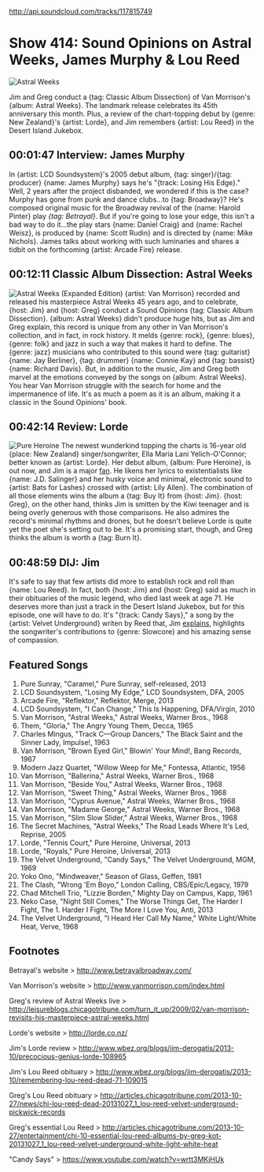 

http://api.soundcloud.com/tracks/117815749

# Show 414: Sound Opinions on Astral Weeks, James Murphy & Lou Reed

![Astral Weeks](http://static.soundopinions.org/images/2013/vanmorrisonastralweeks.jpg)

Jim and Greg conduct a {tag: Classic Album Dissection} of Van Morrison's {album: Astral Weeks}. The landmark release celebrates its 45th anniversary this month. Plus, a review of the chart-topping debut by {genre: New Zealand}'s {artist: Lorde}, and Jim remembers {artist: Lou Reed} in the Desert  Island Jukebox.


## 00:01:47 Interview: James Murphy
In {artist: LCD Soundsystem}'s 2005 debut album, {tag: singer}/{tag: producer} {name: James Murphy} says he's "{track: Losing His Edge}." Well, 2 years after the project disbanded, we wondered if this is the case? Murphy has gone from punk and dance clubs...to {tag: Broadway}? He's composed original music for the Broadway revival of the {name: Harold Pinter} play *{tag: Betrayal}*. But if you're going to lose your edge, this isn't a bad way to do it...the play stars {name: Daniel Craig} and {name: Rachel Weisz}, is produced by {name: Scott Rudin} and is directed by {name: Mike Nichols}. James talks about working with such luminaries and shares a tidbit on the forthcoming {artist: Arcade Fire} release.

## 00:12:11 Classic Album Dissection: Astral Weeks
![Astral Weeks (Expanded Edition)](https://is1-ssl.mzstatic.com/image/thumb/Music60/v4/bb/f8/24/bbf82414-ffe7-35ad-6d6a-d124eb2f63a5/source/600x600bb.jpg "253638/1041585854")
{artist: Van Morrison} recorded and released his masterpiece Astral Weeks 45 years ago, and to celebrate, {host: Jim} and {host: Greg} conduct a Sound Opinions {tag: Classic Album Dissection}. {album: Astral Weeks} didn't produce huge hits, but as Jim and Greg explain, this record is unique from any other in Van Morrison's collection, and in fact, in rock history. It melds {genre: rock}, {genre: blues}, {genre: folk} and jazz in such a way that makes it hard to define. The {genre: jazz} musicians who contributed to this sound were {tag: guitarist} {name: Jay Berliner}, {tag: drummer} {name: Connie Kay} and {tag: bassist} {name: Richard Davis}. But, in addition to the music, Jim and Greg both marvel at the emotions conveyed by the songs on {album: Astral Weeks}. You hear Van Morrison struggle with the search for home and the impermanence of life. It's as much a poem as it is an album, making it a classic in the Sound Opinions' book.

## 00:42:14 Review: Lorde
![Pure Heroine](http://is1.mzstatic.com/image/thumb/Music6/v4/72/83/2e/72832e75-a81b-1add-6696-87438c430ac5/source/600x600bb.jpg "602767352/703590196")
The newest wunderkind topping the charts is 16-year old {place: New Zealand} singer/songwriter, Ella Maria Lani Yelich-O'Connor; better known as {artist: Lorde}. Her debut album, {album: Pure Heroine}, is out now, and Jim is a major [fan](http://www.wbez.org/blogs/jim-derogatis/2013-10/precocious-genius-lorde-108965). He likens her lyrics to existentialists like {name: J.D. Salinger} and her husky voice and minimal, electronic sound to {artist: Bats for Lashes} crossed with {artist: Lily Allen}. The combination of all those elements wins the album a {tag: Buy It} from {host: Jim}. {host: Greg}, on the other hand, thinks Jim is smitten by the Kiwi teenager and is being overly generous with those comparisons. He also admires the record's minimal rhythms and drones, but he doesn't believe Lorde is quite yet the poet she's setting out to be. It's a promising start, though, and Greg thinks the album is worth a {tag: Burn It}.

## 00:48:59 DIJ: Jim
It's safe to say that few artists did more to establish rock and roll than {name: Lou Reed}. In fact, both {host: Jim} and {host: Greg} said as much in their obituaries of the music legend, who died last week at age 71. He deserves more than just a track in the Desert Island Jukebox, but for this episode, one will have to do. It's "{track: Candy Says}," a song by the {artist: Velvet Underground} writen by Reed that, Jim [explains](http://www.wbez.org/blogs/jim-derogatis/2013-10/remembering-lou-reed-dead-71-109015), highlights the songwriter's contributions to {genre: Slowcore} and his amazing sense of compassion.

## Featured Songs
1. Pure Sunray, "Caramel," Pure Sunray, self-released, 2013
1. LCD Soundsystem, "Losing My Edge," LCD Soundsystem, DFA, 2005
1. Arcade Fire, "Reflektor," Reflektor, Merge, 2013
1. LCD Soundsystem, "I Can Change," This Is Happening, DFA/Virgin, 2010
1. Van Morrison, "Astral Weeks," Astral Weeks, Warner Bros., 1968
1. Them, "Gloria," The Angry Young Them, Decca, 1965
1. Charles Mingus, "Track C—Group Dancers," The Black Saint and the Sinner Lady, Impulse!, 1963
1. Van Morrison, "Brown Eyed Girl," Blowin' Your Mind!, Bang Records, 1967
1. Modern Jazz Quartet, "Willow Weep for Me," Fontessa, Atlantic, 1956
1. Van Morrison, "Ballerina," Astral Weeks, Warner Bros., 1968
1. Van Morrison, "Beside You," Astral Weeks, Warner Bros., 1968
1. Van Morrison, "Sweet Thing," Astral Weeks, Warner Bros., 1968
1. Van Morrison, "Cyprus Avenue," Astral Weeks, Warner Bros., 1968
1. Van Morrison, "Madame George," Astral Weeks, Warner Bros., 1968
1. Van Morrison, "Slim Slow Slider," Astral Weeks, Warner Bros., 1968
1. The Secret Machines, "Astral Weeks," The Road Leads Where It's Led, Reprise, 2005
1. Lorde, "Tennis Court," Pure Heroine, Universal, 2013
1. Lorde, "Royals," Pure Heroine, Universal, 2013
1. The Velvet Underground, "Candy Says," The Velvet Underground, MGM, 1969
1. Yoko Ono, "Mindweaver," Season of Glass, Geffen, 1981
1. The Clash, "Wrong 'Em Boyo," London Calling, CBS/Epic/Legacy, 1979
1. Chad Mitchell Trio, "Lizzie Borden," Mighty Day on Campus, Kapp, 1961
1. Neko Case, "Night Still Comes," The Worse Things Get, The Harder I Fight, The 1. Harder I Fight, The More I Love You, Anti, 2013
1. The Velvet Underground, "I Heard Her Call My Name," White Light/White Heat, Verve, 1968


## Footnotes
Betrayal's website > http://www.betrayalbroadway.com/ 

Van Morrison's website > http://www.vanmorrison.com/index.html

Greg's review of Astral Weeks live > http://leisureblogs.chicagotribune.com/turn_it_up/2009/02/van-morrison-revisits-his-masterpiece-astral-weeks.html 

Lorde's website > http://lorde.co.nz/ 

Jim's Lorde review > http://www.wbez.org/blogs/jim-derogatis/2013-10/precocious-genius-lorde-108965 

Jim's Lou Reed obituary > http://www.wbez.org/blogs/jim-derogatis/2013-10/remembering-lou-reed-dead-71-109015 

Greg's Lou Reed obituary > http://articles.chicagotribune.com/2013-10-27/news/chi-lou-reed-dead-20131027_1_lou-reed-velvet-underground-pickwick-records 

Greg's essential Lou Reed > http://articles.chicagotribune.com/2013-10-27/entertainment/chi-10-essential-lou-reed-albums-by-greg-kot-20131027_1_lou-reed-velvet-underground-white-light-white-heat 

"Candy Says" > https://www.youtube.com/watch?v=wrtt3MKjHUk